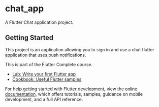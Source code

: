 # chat_app

A Flutter Chat application project.

## Getting Started

This project is an application allowing you to sign in and use a chat flutter application that uses push notifications.

This is part of the Flutter Complete course.


- [Lab: Write your first Flutter app](https://docs.flutter.dev/get-started/codelab)
- [Cookbook: Useful Flutter samples](https://docs.flutter.dev/cookbook)

For help getting started with Flutter development, view the
[online documentation](https://docs.flutter.dev/), which offers tutorials,
samples, guidance on mobile development, and a full API reference.
